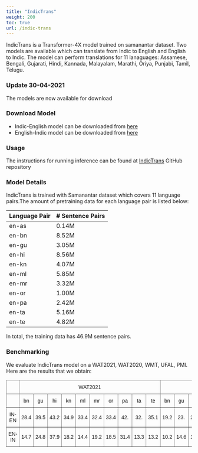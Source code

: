 ```yaml
---
title: "IndicTrans"
weight: 200
toc: true
url: /indic-trans
---
```

<!-- <a href="https://huggingface.co/ai4bharat/indic-trans"><img alt="Doc" src="https://img.shields.io/static/v1?url=https%3A%2F%2Fhuggingface.co%2Fai4bharat%2Findic-bert&label=Huggingface&color=green&message=indic-trans&logo=huggingface"></a> -->
  

IndicTrans is a Transformer-4X model trained on samanantar dataset. Two models are available which can translate from Indic to English and English to Indic. The model can perform translations for 11 lanaguages: Assamese, Bengali, Gujarati, Hindi, Kannada, Malayalam, Marathi, Oriya, Punjabi, Tamil, Telugu.

### Update 30-04-2021

The models are now available for download

<!-- ### Download

For downloading and usage instructions please follow the [IndicTrans](https://github.com/AI4Bharat/indicTrans) Repository -->

### Download Model

- Indic-English model can be downloaded from [here](https://akpublicdata.blob.core.windows.net/indicnlp/indictrans/indictrans-indic-en-v0.2.zip)
- English-Indic model can be downloaded from [here](https://akpublicdata.blob.core.windows.net/indicnlp/indictrans/inidctrans-en-indic-v0.2.zip)

### Usage

The instructions for running inference can be found at [IndicTrans](https://github.com/AI4Bharat/indicTrans.git) GitHub repository 

<!--
### Usage

The easiest way to use IndicTrans is through the Huggingface transformers library. It can be simply loaded like this:

```python
from transformers import AutoModel, AutoTokenizer

tokenizer = AutoTokenizer.from_pretrained('ai4bharat/indic-trans')
model = AutoModel.from_pretrained('ai4bharat/indic-trans') 
``` -->


### Model Details

IndicTrans is trained with Samanantar dataset which covers 11 language pairs.The amount of pretraining data for each language pair is listed below:

| Language Pair | \# Sentence Pairs   |
| -------- | ----------------- |
| en-as       | 0.14M             |
| en-bn       | 8.52M             |
| en-gu       | 3.05M             |
| en-hi       | 8.56M             |
| en-kn       | 4.07M             |
| en-ml       | 5.85M             |
| en-mr       | 3.32M             |
| en-or       | 1.00M             |
| en-pa       | 2.42M             |
| en-ta       | 5.16M             |
| en-te       | 4.82M             |


In total, the training data has 46.9M sentence pairs.


### Benchmarking

We evaluate IndicTrans model on a WAT2021, WAT2020, WMT, UFAL, PMI. Here are the results that we obtain:

<style type="text/css">
.tg  {border-collapse:collapse;border-spacing:0;}
.tg td{border-color:black;border-style:solid;border-width:1px;font-family:Arial, sans-serif;font-size:14px;
  overflow:hidden;padding:10px 5px;word-break:normal;}
.tg th{border-color:black;border-style:solid;border-width:1px;font-family:Arial, sans-serif;font-size:14px;
  font-weight:normal;overflow:hidden;padding:10px 5px;word-break:normal;}
.tg .tg-9wq8{border-color:inherit;text-align:center;vertical-align:middle}
</style>
<table class="tg">
<thead>
  <tr>
    <th class="tg-9wq8"></th>
    <th class="tg-9wq8" colspan="10">WAT2021</th>
    <th class="tg-9wq8" colspan="7">WAT2020</th>
    <th class="tg-9wq8" colspan="3">WMT</th>
    <th class="tg-9wq8">UFAL</th>
    <th class="tg-9wq8">pmi</th>
  </tr>
</thead>
<tbody>
  <tr>
    <td class="tg-9wq8"></td>
    <td class="tg-9wq8">bn</td>
    <td class="tg-9wq8">gu</td>
    <td class="tg-9wq8">hi</td>
    <td class="tg-9wq8">kn</td>
    <td class="tg-9wq8">ml</td>
    <td class="tg-9wq8">mr</td>
    <td class="tg-9wq8">or</td>
    <td class="tg-9wq8">pa</td>
    <td class="tg-9wq8">ta</td>
    <td class="tg-9wq8">te</td>
    <td class="tg-9wq8">bn</td>
    <td class="tg-9wq8">gu</td>
    <td class="tg-9wq8">hi</td>
    <td class="tg-9wq8">ml</td>
    <td class="tg-9wq8">mr</td>
    <td class="tg-9wq8">ta</td>
    <td class="tg-9wq8">te</td>
    <td class="tg-9wq8">hi</td>
    <td class="tg-9wq8">gu</td>
    <td class="tg-9wq8">ta</td>
    <td class="tg-9wq8">ta</td>
    <td class="tg-9wq8">as</td>
  </tr>
  <tr>
    <td class="tg-9wq8">IN-EN</td>
    <td class="tg-9wq8">28.4</td>
    <td class="tg-9wq8">39.5</td>
    <td class="tg-9wq8">43.2</td>
    <td class="tg-9wq8">34.9</td>
    <td class="tg-9wq8">33.4</td>
    <td class="tg-9wq8">32.4</td>
    <td class="tg-9wq8">33.4</td>
    <td class="tg-9wq8">42.</td>
    <td class="tg-9wq8">32.</td>
    <td class="tg-9wq8">35.1</td>
    <td class="tg-9wq8">19.2</td>
    <td class="tg-9wq8">23.</td>
    <td class="tg-9wq8">23.5</td>
    <td class="tg-9wq8">19.6</td>
    <td class="tg-9wq8">19.6</td>
    <td class="tg-9wq8">17.9</td>
    <td class="tg-9wq8">17.8</td>
    <td class="tg-9wq8">29.4</td>
    <td class="tg-9wq8">23.4</td>
    <td class="tg-9wq8">24.3</td>
    <td class="tg-9wq8">30.1</td>
    <td class="tg-9wq8">28.7</td>
  </tr>
  <tr>
    <td class="tg-9wq8">EN-IN</td>
    <td class="tg-9wq8">14.7</td>
    <td class="tg-9wq8">24.8</td>
    <td class="tg-9wq8">37.9</td>
    <td class="tg-9wq8">18.2</td>
    <td class="tg-9wq8">14.4</td>
    <td class="tg-9wq8">19.2</td>
    <td class="tg-9wq8">18.5</td>
    <td class="tg-9wq8">31.4</td>
    <td class="tg-9wq8">13.3</td>
    <td class="tg-9wq8">13.2</td>
    <td class="tg-9wq8">10.2</td>
    <td class="tg-9wq8">14.6</td>
    <td class="tg-9wq8">19.4</td>
    <td class="tg-9wq8">6.9</td>
    <td class="tg-9wq8">12.5</td>
    <td class="tg-9wq8">5.8</td>
    <td class="tg-9wq8">7.2</td>
    <td class="tg-9wq8">25.</td>
    <td class="tg-9wq8">16.2</td>
    <td class="tg-9wq8">8.8</td>
    <td class="tg-9wq8">11.6</td>
    <td class="tg-9wq8">12</td>
  </tr>
</tbody>
</table>



